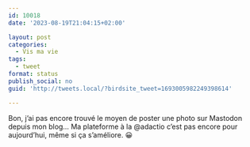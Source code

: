 ```yaml
---
id: 10018
date: '2023-08-19T21:04:15+02:00'

layout: post
categories:
  - Vis ma vie
tags:
  - tweet
format: status
publish_social: no
guid: 'http://tweets.local/?birdsite_tweet=1693005982249398614'

---
```


Bon, j’ai pas encore trouvé le moyen de poster une photo sur Mastodon depuis mon blog… Ma plateforme à la @adactio c’est pas encore pour aujourd’hui, même si ça s’améliore. 😀